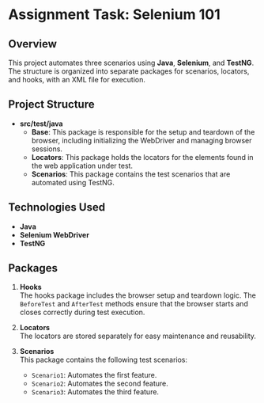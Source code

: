 # Assignment Task: Selenium 101

## Overview
This project automates three scenarios using **Java**, **Selenium**, and **TestNG**. The structure is organized into separate packages for scenarios, locators, and hooks, with an XML file for execution.

## Project Structure

- **src/test/java**  
  - **Base**: This package is responsible for the setup and teardown of the browser, including initializing the WebDriver and managing browser sessions.
  - **Locators**: This package holds the locators for the elements found in the web application under test.  
  - **Scenarios**: This package contains the test scenarios that are automated using TestNG.  

## Technologies Used

- **Java**  
- **Selenium WebDriver**  
- **TestNG**

## Packages

1. **Hooks**  
   The hooks package includes the browser setup and teardown logic. The `BeforeTest` and `AfterTest` methods ensure that the browser starts and closes correctly during test execution.

2. **Locators**  
   The locators are stored separately for easy maintenance and reusability.

3. **Scenarios**  
   This package contains the following test scenarios:
   - `Scenario1`: Automates the first feature.
   - `Scenario2`: Automates the second feature.
   - `Scenario3`: Automates the third feature.

